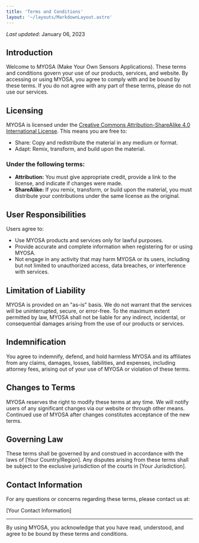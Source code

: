 ```yaml
---
title: 'Terms and Conditions'
layout: '~/layouts/MarkdownLayout.astro'
---
```


_Last updated_: January 06, 2023

## Introduction

Welcome to MYOSA (Make Your Own Sensors Applications). These terms and conditions govern your use of our products, services, and website. By accessing or using MYOSA, you agree to comply with and be bound by these terms. If you do not agree with any part of these terms, please do not use our services.

## Licensing

MYOSA is licensed under the [Creative Commons Attribution-ShareAlike 4.0 International License](https://creativecommons.org/licenses/by-sa/4.0/). This means you are free to:

- Share: Copy and redistribute the material in any medium or format.
- Adapt: Remix, transform, and build upon the material.

### Under the following terms:

- **Attribution:** You must give appropriate credit, provide a link to the license, and indicate if changes were made.
- **ShareAlike:** If you remix, transform, or build upon the material, you must distribute your contributions under the same license as the original.

## User Responsibilities

Users agree to:

- Use MYOSA products and services only for lawful purposes.
- Provide accurate and complete information when registering for or using MYOSA.
- Not engage in any activity that may harm MYOSA or its users, including but not limited to unauthorized access, data breaches, or interference with services.

## Limitation of Liability

MYOSA is provided on an "as-is" basis. We do not warrant that the services will be uninterrupted, secure, or error-free. To the maximum extent permitted by law, MYOSA shall not be liable for any indirect, incidental, or consequential damages arising from the use of our products or services.

## Indemnification

You agree to indemnify, defend, and hold harmless MYOSA and its affiliates from any claims, damages, losses, liabilities, and expenses, including attorney fees, arising out of your use of MYOSA or violation of these terms.

## Changes to Terms

MYOSA reserves the right to modify these terms at any time. We will notify users of any significant changes via our website or through other means. Continued use of MYOSA after changes constitutes acceptance of the new terms.

## Governing Law

These terms shall be governed by and construed in accordance with the laws of [Your Country/Region]. Any disputes arising from these terms shall be subject to the exclusive jurisdiction of the courts in [Your Jurisdiction].

## Contact Information

For any questions or concerns regarding these terms, please contact us at:

[Your Contact Information]

---

By using MYOSA, you acknowledge that you have read, understood, and agree to be bound by these terms and conditions.

